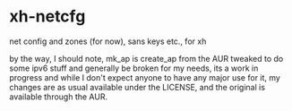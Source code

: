 # xh-netcfg
net config and zones (for now), sans keys etc., for xh

by the way, I should note, mk_ap is create_ap from the AUR tweaked to do some ipv6 stuff and generally be broken for my needs, its a work in progress and while I don't expect anyone to have any major use for it, my changes are as usual available under the LICENSE, and the original is available through the AUR.
